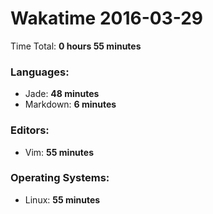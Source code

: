 # Wakatime 2016-03-29

Time Total: **0 hours 55 minutes**

### Languages:
- Jade: **48 minutes** 
- Markdown: **6 minutes** 

### Editors:
- Vim: **55 minutes** 

### Operating Systems:
- Linux: **55 minutes** 


